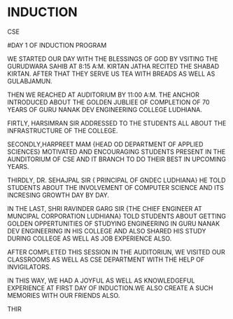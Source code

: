 # INDUCTION
CSE


#DAY 1 OF INDUCTION PROGRAM 


WE STARTED OUR DAY WITH THE BLESSINGS OF GOD BY VSITING THE GURUDWARA SAHIB AT 8:15 A:M. KIRTAN JATHA RECITED THE SHABAD KIRTAN. AFTER THAT THEY SERVE US TEA WITH BREADS AS WELL AS GULABJAMUN.


THEN WE REACHED AT AUDITORIUM BY 11:00 A:M. THE ANCHOR INTRODUCED ABOUT THE GOLDEN JUBLIEE OF COMPLETION OF 70 YEARS OF GURU NANAK DEV ENGINEERING COLLEGE LUDHIANA.

FIRTLY, HARSIMRAN SIR ADDRESSED TO THE STUDENTS ALL ABOUT THE INFRASTRUCTURE OF THE COLLEGE.


SECONDLY,HARPREET MAM {HEAD OD DEPARTMENT OF APPLIED SCIENCES} MOTIVATED AND ENCOURAGING STUDENTS PRESENT IN THE AUNDITORIUM OF CSE AND IT BRANCH TO DO THEIR BEST IN UPCOMING YEARS.


THIRDLY, DR. SEHAJPAL  SIR { PRINCIPAL OF GNDEC LUDHIANA} HE TOLD STUDENTS ABOUT THE INVOLVEMENT OF COMPUTER SCIENCE AND ITS INCRESING GROWTH DAY BY DAY.

IN THE LAST, SHRI RAVINDER GARG SIR {THE CHIEF ENGINEER AT MUNCIPAL CORPORATION LUDHIANA} TOLD STUDENTS ABOUT GETTING GOLDEN OPPERTUNITIES OF STUDYING ENGINEERING IN GURU NANAK DEV ENGINEERING IN HIS COLLEGE AND ALSO SHARED HIS STUDY DURING COLLEGE AS WELL AS JOB EXPERIENCE ALSO.


AFTER COMPLETED THIS SESSION IN THE AUDITORIUN, WE VISITED OUR CLASSROOMS AS WELL AS CSE DEPARTMENT WITH THE HELP OF INVIGILATORS.

IN THIS WAY, WE HAD A JOYFUL AS WELL AS KNOWLEDGEFUL EXPERIENCE AT FIRST DAY OF INDUCTION.WE ALSO CREATE A SUCH MEMORIES WITH OUR FRIENDS ALSO.

THIR
 
